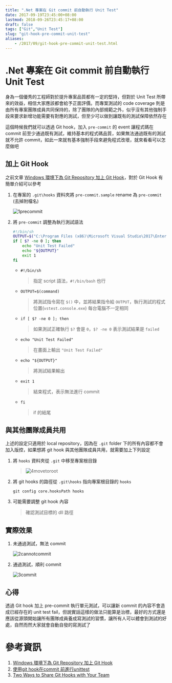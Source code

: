 ```yaml
---
title: ".Net 專案在 Git commit 前自動執行 Unit Test"
date: 2017-09-19T23:45:00+08:00
lastmod: 2018-09-26T23:45:17+08:00
draft: false
tags: ["Git","Unit Test"]
slug: "git-hook-pre-commit-unit-test"
aliases:
    - /2017/09/git-hook-pre-commit-unit-test.html
---
```

# .Net 專案在 Git commit 前自動執行 Unit Test
身為一個優秀的工程師對於提升專案品質都有一定的堅持，但對於 Unit Test 所帶來的效益，相信大家應該都會給予正面評價。而專案測試的 code coverage 則是由所有專案團隊成員共同保持的，除了團隊的內部規範之外，似乎沒有其他強制手段來要求新增功能需要有對應的測試，但至少可以做到讓既有的測試保障依然存在

這個時候我們就可以透過 Git hook，加入 `pre-commit` 的 event 讓程式碼在 commit 前至少通過既有測試，維持基本的程式碼品質，如果無法通過既有的測試就不允許 commit，如此一來就有基本強制手段來避免程式改壞，就來看看可以怎麼做吧

## 加上 Git Hook

之前文章 [Windows 環境下為 Git Repository 加上 Git Hook](https://blog.yowko.com/2017/05/git-hook-windows.html)，對於 Git Hook 有簡單介紹可以參考

1.  在專案的 `.git\hooks` 資料夾將 `pre-commit.sample` rename 為 `pre-commit` (去掉附檔名)

    ![1precommit](https://user-images.githubusercontent.com/3851540/30600991-66f0f7d2-9d93-11e7-8321-35bc6e9f86ed.png)

2.  將 `pre-commit` 調整為執行測試語法

    ```bash
    #!/bin/sh
    OUTPUT=$("C:\Program Files (x86)\Microsoft Visual Studio\2017\Enterprise\Common7\IDE\CommonExtensions\Microsoft\TestWindow\vstest.console.exe" "..\ShoppingCart\ShoppingCart\bin\Debug\ShoppingCart.dll")
    if [ $? -ne 0 ]; then
        echo "Unit Test Failed"
        echo "${OUTPUT}"
        exit 1
    fi
    ```

    *   `#!/bin/sh`

        > 指定 script 語法，`#!/bin/bash` 也行

    *   `OUTPUT=$(command)`

        > 將測試指令寫在 `$()` 中，並將結果指令給 `OUTPUT`，執行測試的程式位置(`vstest.console.exe`) 每台電腦不一定相同

    *   `if [ $? -ne 0 ]; then`

        > 如果測試正確執行 `$?` 會是 `0`，`$? -ne 0` 表示測試結果是 `failed`

    *   `echo "Unit Test Failed"`

        > 在畫面上輸出 `"Unit Test Failed"`

    *   `echo "${OUTPUT}"`

        > 將測試結果輸出

    *   `exit 1`

        > 結束程式，表示無法進行 commit

    *   `fi`

        > if 的結尾

## 與其他團隊成員共用

上述的設定只適用於 local repository，因為在 `.git` folder 下的所有內容都不會加入版控，如果想將 git hook 與其他團隊成員共用，就需要加上下列設定

1.  將 `hooks` 資料夾從 `.git` 中移至專案根目錄

    > ![4movetoroot](https://user-images.githubusercontent.com/3851540/30600994-66f85536-9d93-11e7-86f6-6be872347ced.png)

2.  將 git hooks 的路徑從 `.git\hooks` 指向專案根目錄的 `hooks`

    ```
    git config core.hooksPath hooks
    ```

3.  可能需要調整 git hook 內容

    > 確認測試目標的 dll 路徑

## 實際效果

1.  未通過測試，無法 commit

    ![2cannotcommit](https://user-images.githubusercontent.com/3851540/30600993-66f8034c-9d93-11e7-8c02-42d096acc967.png)

2.  通過測試，順利 commit

    ![3commit](https://user-images.githubusercontent.com/3851540/30600992-66f212b6-9d93-11e7-91a0-465e5f3d90b8.png)

## 心得

透過 Git hook 加上 pre-commit 執行單元測試，可以讓新 commit 的內容不會造成已經存在的 unit test fail，但說實話這樣的做法只能算是治標，最好的方式還是應該從源頭開始讓所有團隊成員養成寫測試的習慣，讓所有人可以體會到測試的好處，自然而然大家就會自動自發的寫測試了

# 參考資訊

1.  [Windows 環境下為 Git Repository 加上 Git Hook](https://blog.yowko.com/2017/05/git-hook-windows.html)
2.  [使用git hook在commit 前進行unittest](http://yodalee.blogspot.tw/2016/12/git-hook-unittest.html)
3.  [Two Ways to Share Git Hooks with Your Team](https://www.viget.com/articles/two-ways-to-share-git-hooks-with-your-team)

